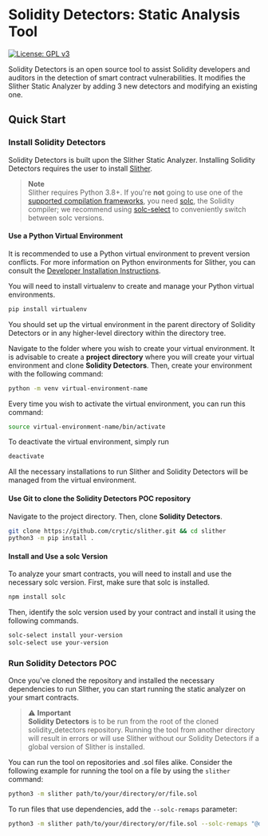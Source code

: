 # Solidity Detectors: Static Analysis Tool

[![License: GPL v3](https://img.shields.io/badge/License-GPLv3-blue.svg)](https://www.gnu.org/licenses/gpl-3.0)

Solidity Detectors is an open source tool to assist Solidity developers and auditors in the detection of smart contract vulnerabilities. It modifies the Slither Static Analyzer by adding 3 new detectors and modifying an existing one. 

## Quick Start

### Install Solidity Detectors

Solidity Detectors is built upon the Slither Static Analyzer. Installing Solidity Detectors requires the user to install [Slither](https://github.com/crytic/slither).

> **Note** <br />
> Slither requires Python 3.8+.
> If you're **not** going to use one of the [supported compilation frameworks](https://github.com/crytic/crytic-compile), you need [solc](https://github.com/ethereum/solidity/), the Solidity compiler; we recommend using [solc-select](https://github.com/crytic/solc-select) to conveniently switch between solc versions.

#### Use a Python Virtual Environment

It is recommended to use a Python virtual environment to prevent version conflicts. For more information on Python environments for Slither, you can consult the [Developer Installation Instructions](https://github.com/trailofbits/slither/wiki/Developer-installation). 

You will need to install virtualenv to create and manage your Python virtual environments.

```bash
pip install virtualenv
```

You should set up the virtual environment in the parent directory of Solidity Detectors or in any higher-level directory within the directory tree. 

Navigate to the folder where you wish to create your virtual environment. It is advisable to create a **project directory** where you will create your virtual environment and clone **Solidity Detectors**. Then, create your environment with the following command:

```bash
python -m venv virtual-environment-name
```

Every time you wish to activate the virtual environment, you can run this command:

```bash
source virtual-environment-name/bin/activate
```

To deactivate the virtual environment, simply run

```bash
deactivate
```

All the necessary installations to run Slither and Solidity Detectors will be managed from the virtual environment.

#### Use Git to clone the Solidity Detectors POC repository

Navigate to the project directory. Then, clone **Solidity Detectors**.

```bash
git clone https://github.com/crytic/slither.git && cd slither
python3 -m pip install .
```
#### Install and Use a solc Version

To analyze your smart contracts, you will need to install and use the necessary solc version. First, make sure that solc is installed.

```bash
npm install solc
```

Then, identify the solc version used by your contract and install it using the following commands.

```bash
solc-select install your-version
solc-select use your-version
```
### Run Solidity Detectors POC

Once you've cloned the repository and installed the necessary dependencies to run Slither, you can start running the static analyzer on your smart contracts. 

> ⚠️ **Important**  <br />
>**Solidity Detectors** is to be run from the root of the cloned solidity_detectors repository. Running the tool from another directory will result in errors or will use Slither without our Solidity Detectors if a global version of Slither is installed.

You can run the tool on repositories and .sol files alike. Consider the following example for running the tool on a file by using the `slither` command:

```bash
python3 -m slither path/to/your/directory/or/file.sol
```

To run files that use dependencies, add the `--solc-remaps` parameter:

```bash
python3 -m slither path/to/your/directory/or/file.sol --solc-remaps "@dependencies=path/to/your/dependencies/@dependencies"
```

